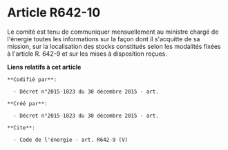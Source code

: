 # Article R642-10

Le comité est tenu de communiquer mensuellement au ministre chargé de l'énergie toutes les informations sur la façon dont il
s'acquitte de sa mission, sur la localisation des stocks constitués selon les modalités fixées à l'article R. 642-9 et sur
les mises à disposition reçues.

**Liens relatifs à cet article**

	**Codifié par**:

	  - Décret n°2015-1823 du 30 décembre 2015 - art.

	**Créé par**:

	  - Décret n°2015-1823 du 30 décembre 2015 - art.

	**Cite**:

	  - Code de l'énergie - art. R642-9 (V)
